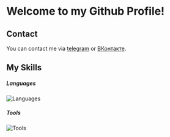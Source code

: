 # Welcome to my Github Profile!

## Contact
You can contact me via [telegram](https://Zeezizix.t.me/) or [ВКонтакте](https://vk.com/sccdxd).
## My Skills
##### Languages
![Languages](https://skillicons.dev/icons?i=cs,cpp,py,js&theme=dark)
##### Tools
![Tools](https://skillicons.dev/icons?i==git,github&theme=light)
